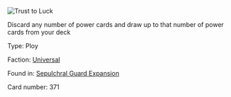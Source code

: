 
![Trust to Luck](https://warhammerunderworlds.com/wp-content/uploads/sites/6/2017/12/371_ENG-Trust-to-Luck.png)

Discard any number of power cards and draw up to that number of power cards from your deck

Type: Ploy

Faction: [Universal](/factions/universal.md)

Found in: [Sepulchral Guard Expansion](/locations/sepulchral-guard-expansion.md)

Card number: 371
